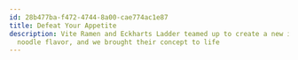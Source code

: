 ```yaml
---
id: 28b477ba-f472-4744-8a00-cae774ac1e87
title: Defeat Your Appetite
description: Vite Ramen and Eckharts Ladder teamed up to create a new instant
  noodle flavor, and we brought their concept to life
---
```

